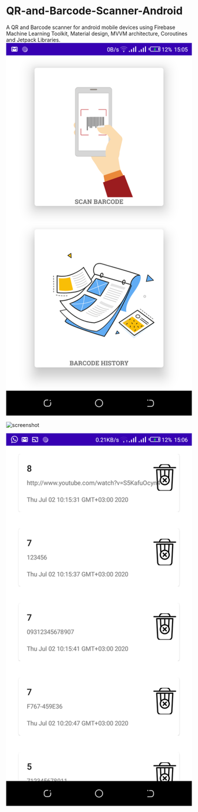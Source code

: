 # QR-and-Barcode-Scanner-Android
A QR and Barcode scanner for android mobile devices using Firebase Machine Learning Toolkit, Material design, MVVM architecture, Coroutines and Jetpack Libraries.
![screenshot](assets/scr1.png)

![screenshot](assets/scr2.png)

![screenshot](assets/scr4.png)

